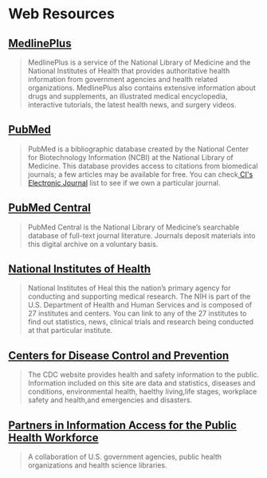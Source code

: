 # Web Resources

## [MedlinePlus](http://medlineplus.gov/)

> MedlinePlus is a service of the National Library of Medicine and the National Institutes of Health that provides authoritative health information from government agencies and health related organizations. MedlinePlus also contains extensive information about drugs and supplements, an illustrated medical encyclopedia, interactive tutorials, the latest health news, and surgery videos.

## [PubMed](http://www.ncbi.nlm.nih.gov/pubmed)

> PubMed is a bibliographic database created by the National Center for Biotechnology Information \(NCBI\) at the National Library of Medicine. This database provides access to citations from biomedical journals; a few articles may be available for free. You can check[ CI's Electronic Journal](http://te9lr6gh8n.search.serialssolutions.com/) list to see if we own a particular journal.

## [PubMed Central](http://www.pubmedcentral.nih.gov/)

> PubMed Central is the National Library of Medicine’s searchable database of full-text journal literature. Journals deposit materials into this digital archive on a voluntary basis.

## [National Institutes of Health](http://www.nih.gov/index.html)

> National Institutes of Heal this the nation’s primary agency for conducting and supporting medical research. The NIH is part of the U.S. Department of Health and Human Services and is composed of 27 institutes and centers. You can link to any of the 27 institutes to find out statistics, news, clinical trials and research being conducted at that particular institute.

## [Centers for Disease Control and Prevention](http://www.cdc.gov/)

> The CDC website provides health and safety information to the public. Information included on this site are data and statistics, diseases and conditions, environmental health, haelthy living,life stages, workplace safety and health,and emergencies and disasters.

## [Partners in Information Access for the Public Health Workforce](http://phpartners.org/)

> A collaboration of U.S. government agencies, public health organizations and health science libraries.



